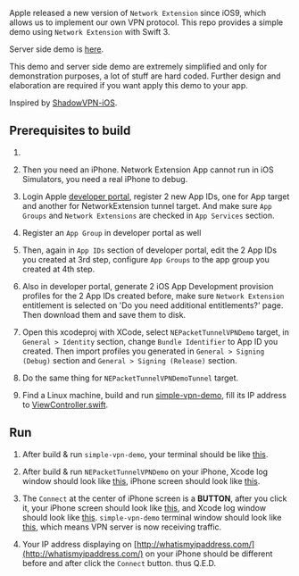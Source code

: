 Apple released a new version of `Network Extension` since iOS9, which allows us to implement our own VPN protocol. This repo provides a simple demo using `Network Extension` with Swift 3.

Server side demo is [here](https://github.com/lxdcn/simple-vpn-demo).

This demo and server side demo are extremely simplified and only for demonstration purposes, a lot of stuff are hard coded. Further design and elaboration are required if you want apply this demo to your app.

Inspired by [ShadowVPN-iOS](https://github.com/clowwindy/ShadowVPN-iOS).

## Prerequisites to build

1. ~~~First, you need to request NetworkExtension entitlement for your Apple ID from Apple by filling the form here: https://developer.apple.com/contact/network-extension. From my experience, it gonna take 2~6 weeks for Apple to process your request. ~~~ 2017-12-16 Update: This is no longer needed.

2. Then you need an iPhone. Network Extension App cannot run in iOS Simulators, you need a real iPhone to debug.

3. Login Apple [developer portal](https://developer.apple.com/account/ios/certificate), register 2 new App IDs, one for App target and another for NetworkExtension tunnel target. And make sure `App Groups` and `Network Extensions` are checked in `App Services` section.

4. Register an `App Group` in developer portal as well

5. Then, again in `App IDs` section of developer portal, edit the 2 App IDs you created at 3rd step, configure `App Groups` to the app group you created at 4th step.

6. Also in developer portal, generate 2 iOS App Development provision profiles for the 2 App IDs created before, make sure `Network Extension` entitlement is selected on 'Do you need additional entitlements?' page. Then download them and save them to disk.

7. Open this xcodeproj with XCode, select `NEPacketTunnelVPNDemo` target, in `General > Identity` section, change `Bundle Identifier` to App ID you created. Then import profiles you generated in `General > Signing (Debug)` section and `General > Signing (Release)` section.

8. Do the same thing for `NEPacketTunnelVPNDemoTunnel` target.

9. Find a Linux machine, build and run [simple-vpn-demo](https://github.com/lxdcn/simple-vpn-demo), fill its IP address to [ViewController.swift](https://github.com/lxdcn/NEPacketTunnelVPNDemo/blob/master/NEPacketTunnelVPNDemo/ViewController.swift#L18).

## Run

1. After build & run `simple-vpn-demo`, your terminal should be like [this](https://raw.githubusercontent.com/lxdcn/NEPacketTunnelVPNDemo/master/doc/simple-vpn-demo-terminal-before.png).

2. After build & run `NEPacketTunnelVPNDemo` on your iPhone, Xcode log window should look like [this](https://raw.githubusercontent.com/lxdcn/NEPacketTunnelVPNDemo/master/doc/xcode-log-window-before.png), iPhone screen should look like [this](https://raw.githubusercontent.com/lxdcn/NEPacketTunnelVPNDemo/master/doc/iphone-before.png).

3. The `Connect` at the center of iPhone screen is a **BUTTON**, after you click it, your iPhone screen should look like [this](https://raw.githubusercontent.com/lxdcn/NEPacketTunnelVPNDemo/master/doc/iphone-after.png), and Xcode log window should look like [this](https://raw.githubusercontent.com/lxdcn/NEPacketTunnelVPNDemo/master/doc/xcode-log-window-after.png). `simple-vpn-demo` terminal window should look like [this](https://raw.githubusercontent.com/lxdcn/NEPacketTunnelVPNDemo/master/doc/simple-vpn-demo-terminal-after.png), which means VPN server is now receiving traffic.

4. Your IP address displaying on [http://whatismyipaddress.com/](http://whatismyipaddress.com/) on your iPhone should be different before and after click the `Connect` button. thus Q.E.D.

